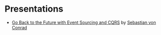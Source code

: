 # Presentations
- [Go Back to the Future with Event Sourcing and CQRS](https://youtu.be/iGt0DBOWDTs) by [Sebastian von Conrad](https://twitter.com/vonconrad)
